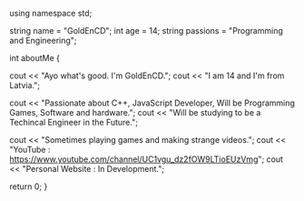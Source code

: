 using namespace std;

string name = "GoldEnCD";
int age = 14;
string passions = "Programming and Engineering";

int aboutMe {

cout << "Ayo what's good. I'm GoldEnCD.";
cout << "I am 14 and I'm from Latvia.";

cout << "Passionate about C++, JavaScript Developer, Will be Programming Games, Software and hardware.";
cout << "Will be studying to be a Techincal Engineer in the Future.";

cout << "Sometimes playing games and making strange videos.";
cout << "YouTube : https://www.youtube.com/channel/UC1vgu_dz2fOW9LTioEUzVmg";
cout << "Personal Website : In Development.";

return 0;
}
